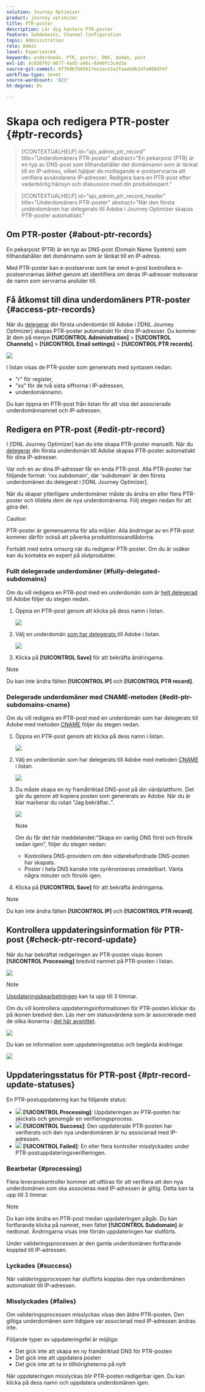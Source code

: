 ```yaml
---
solution: Journey Optimizer
product: journey optimizer
title: PTR-poster
description: Lär dig hantera PTR-poster
feature: Subdomains, Channel Configuration
topic: Administration
role: Admin
level: Experienced
keywords: underdomän, PTR, poster, DNS, domän, post
exl-id: 4c930792-0677-4ad5-a46c-8d40fc3c4d3a
source-git-commit: 6f7b9bfb65617ee1ace3a2faaebdb24fa068d74f
workflow-type: tm+mt
source-wordcount: '823'
ht-degree: 0%

---
```


# Skapa och redigera PTR-poster {#ptr-records}

>[!CONTEXTUALHELP]
>id="ajo_admin_ptr_record"
>title="Underdomäners PTR-poster"
>abstract="En pekarpost (PTR) är en typ av DNS-post som tillhandahåller det domännamn som är länkat till en IP-adress, vilket hjälper de mottagande e-postservrarna att verifiera avsändarens IP-adresser. Redigera bara en PTR-post efter vederbörlig hänsyn och diskussion med din produktexpert."

>[!CONTEXTUALHELP]
>id="ajo_admin_ptr_record_header"
>title="Underdomäners PTR-poster"
>abstract="När den första underdomänen har delegerats till Adobe i Journey Optimizer skapas PTR-poster automatiskt."

## Om PTR-poster {#about-ptr-records}

En pekarpost (PTR) är en typ av DNS-post (Domain Name System) som tillhandahåller det domännamn som är länkat till en IP-adress.

Med PTR-poster kan e-postservrar som tar emot e-post kontrollera e-postservrarnas äkthet genom att identifiera om deras IP-adresser motsvarar de namn som servrarna ansluter till.

## Få åtkomst till dina underdomäners PTR-poster {#access-ptr-records}

När du [delegerar](delegate-subdomain.md) din första underdomän till Adobe i [!DNL Journey Optimizer] skapas PTR-poster automatiskt för dina IP-adresser. Du kommer åt dem på menyn **[!UICONTROL Administration]** > **[!UICONTROL Channels]** > **[!UICONTROL Email settings]** > **[!UICONTROL PTR records]**.

![](assets/ptr-records.png)

I listan visas de PTR-poster som genererats med syntaxen nedan:

* &quot;r&quot; för register,
* &quot;xx&quot; för de två sista siffrorna i IP-adressen,
* underdomännamn.

Du kan öppna en PTR-post från listan för att visa det associerade underdomännamnet och IP-adressen.

## Redigera en PTR-post {#edit-ptr-record}

I [!DNL Journey Optimizer] kan du inte skapa PTR-poster manuellt. När du [delegerar](delegate-subdomain.md) din första underdomän till Adobe skapas PTR-poster automatiskt för dina IP-adresser.

Var och en av dina IP-adresser får en enda PTR-post. Alla PTR-poster har följande format: &#39;rxx.subdomain&#39;, där &#39;subdomain&#39; är den första underdomänen du delegerat i [!DNL Journey Optimizer].

När du skapar ytterligare underdomäner måste du ändra en eller flera PTR-poster och tilldela dem de nya underdomänerna. Följ stegen nedan för att göra det.

>[!CAUTION]
>
>PTR-poster är gemensamma för alla miljöer. Alla ändringar av en PTR-post kommer därför också att påverka produktionssandlådorna.
>
>Fortsätt med extra omsorg när du redigerar PTR-poster. Om du är osäker kan du kontakta en expert på slutprodukter.

### Fullt delegerade underdomäner {#fully-delegated-subdomains}

Om du vill redigera en PTR-post med en underdomän som är [helt delegerad](delegate-subdomain.md#full-subdomain-delegation) till Adobe följer du stegen nedan.

1. Öppna en PTR-post genom att klicka på dess namn i listan.

   ![](assets/ptr-record-select.png)

1. Välj en underdomän [som har delegerats ](delegate-subdomain.md#full-subdomain-delegation) till Adobe i listan.

   ![](assets/ptr-record-subdomain.png)

1. Klicka på **[!UICONTROL Save]** för att bekräfta ändringarna.

>[!NOTE]
>
>Du kan inte ändra fälten **[!UICONTROL IP]** och **[!UICONTROL PTR record]**.

### Delegerade underdomäner med CNAME-metoden {#edit-ptr-subdomains-cname}

Om du vill redigera en PTR-post med en underdomän som har delegerats till Adobe med metoden [CNAME](delegate-subdomain.md#cname-subdomain-setup) följer du stegen nedan.

1. Öppna en PTR-post genom att klicka på dess namn i listan.

   ![](assets/ptr-record-select.png)

1. Välj en underdomän som har delegerats till Adobe med metoden [CNAME](delegate-subdomain.md#cname-subdomain-setup) i listan.

   ![](assets/ptr-record-subdomain-cname.png)

1. Du måste skapa en ny framåtriktad DNS-post på din värdplattform. Det gör du genom att kopiera posten som genererats av Adobe. När du är klar markerar du rutan &quot;Jag bekräftar..&quot;.

   ![](assets/ptr-record-subdomain-confirm.png)

   >[!NOTE]
   >
   >Om du får det här meddelandet:&quot;Skapa en vanlig DNS först och försök sedan igen&quot;, följer du stegen nedan:
   >   * Kontrollera DNS-providern om den vidarebefordrade DNS-posten har skapats.
   >   * Poster i hela DNS kanske inte synkroniseras omedelbart. Vänta några minuter och försök igen.

1. Klicka på **[!UICONTROL Save]** för att bekräfta ändringarna.

>[!NOTE]
>
>Du kan inte ändra fälten **[!UICONTROL IP]** och **[!UICONTROL PTR record]**.

## Kontrollera uppdateringsinformation för PTR-post {#check-ptr-record-update}

När du har bekräftat redigeringen av PTR-posten visas ikonen **[!UICONTROL Processing]** bredvid namnet på PTR-posten i listan.

![](assets/ptr-record-updating.png)

>[!NOTE]
>
>[Uppdateringsbearbetningen](#processing) kan ta upp till 3 timmar.

Om du vill kontrollera uppdateringsinformationen för PTR-posten klickar du på ikonen bredvid den. Läs mer om statusvärdena som är associerade med de olika ikonerna i [det här avsnittet](#ptr-record-update-statuses).

![](assets/ptr-record-recent-update.png)

Du kan se information som uppdateringsstatus och begärda ändringar.

![](assets/ptr-record-updates.png)

## Uppdateringsstatus för PTR-post {#ptr-record-update-statuses}

En PTR-postuppdatering kan ha följande status:

* ![](assets/do-not-localize/ptr-record-processing.png) **[!UICONTROL Processing]**: Uppdateringen av PTR-posten har skickats och genomgår en verifieringsprocess.
* ![](assets/do-not-localize/ptr-record-success.png) **[!UICONTROL Success]**: Den uppdaterade PTR-posten har verifierats och den nya underdomänen är nu associerad med IP-adressen.
* ![](assets/do-not-localize/ptr-record-failed.png) **[!UICONTROL Failed]**: En eller flera kontroller misslyckades under PTR-postuppdateringsverifieringen.

### Bearbetar {#processing}

Flera leveranskontroller kommer att utföras för att verifiera att den nya underdomänen som ska associeras med IP-adressen är giltig. Detta kan ta upp till 3 timmar.

>[!NOTE]
>
>Du kan inte ändra en PTR-post medan uppdateringen pågår. Du kan fortfarande klicka på namnet, men fältet **[!UICONTROL Subdomain]** är nedtonat. Ändringarna visas inte förrän uppdateringen har slutförts.

Under valideringsprocessen är den gamla underdomänen fortfarande kopplad till IP-adressen.

### Lyckades {#success}

När valideringsprocessen har slutförts kopplas den nya underdomänen automatiskt till IP-adressen.

### Misslyckades {#failes}

Om valideringsprocessen misslyckas visas den äldre PTR-posten. Den giltiga underdomänen som tidigare var associerad med IP-adressen ändras inte.

Följande typer av uppdateringsfel är möjliga:

* Det gick inte att skapa en ny framåtriktad DNS för PTR-posten
* Det gick inte att uppdatera posten
* Det gick inte att ta in tillhörigheterna på nytt

När uppdateringen misslyckas blir PTR-posten redigerbar igen. Du kan klicka på dess namn och uppdatera underdomänen igen.
